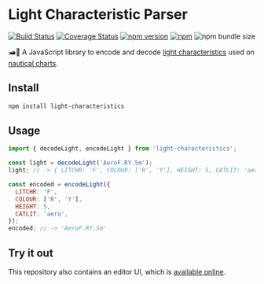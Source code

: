 # Light Characteristic Parser

[![Build Status](https://github.com/k-yle/light-characteristics/workflows/Build%20and%20Test/badge.svg)](https://github.com/k-yle/light-characteristics/actions)
[![Coverage Status](https://coveralls.io/repos/github/k-yle/light-characteristics/badge.svg?branch=main&t=LQmPNl)](https://coveralls.io/github/k-yle/light-characteristics?branch=main)
[![npm version](https://badge.fury.io/js/light-characteristics.svg)](https://badge.fury.io/js/light-characteristics)
[![npm](https://img.shields.io/npm/dt/light-characteristics.svg)](https://www.npmjs.com/package/light-characteristics)
![npm bundle size](https://img.shields.io/bundlephobia/minzip/light-characteristics)

🛥️🔦 A JavaScript library to encode and decode [light characteristics](https://en.wikipedia.org/wiki/Light_characteristic) used on [nautical charts](https://en.wikipedia.org/wiki/Nautical_chart).

## Install

```sh
npm install light-characteristics
```

## Usage

```js
import { decodeLight, encodeLight } from 'light-characteristics';

const light = decodeLight('AeroF.RY.5m');
light; // -> { LITCHR: 'F', COLOUR: ['R', 'Y'], HEIGHT: 5, CATLIT: 'aero' }

const encoded = encodeLight({
  LITCHR: 'F',
  COLOUR: ['R', 'Y'],
  HEIGHT: 5,
  CATLIT: 'aero',
});
encoded; // -> 'AeroF.RY.5m'
```

## Try it out

This repository also contains an editor UI, which is [available online](https://kyle.kiwi/light-characteristics).
